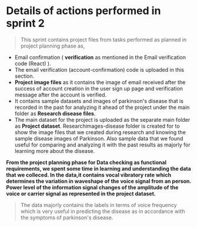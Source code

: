 # Details of actions performed in sprint 2

> This sprint contains project files from tasks performed as planned in project planning phase as,

- Email confirmation ( **verification**  as mentioned in the Email verification code (React) ).
- The email verification (account-confirmation) code is uploaded in this section.
- **Project image files** as it contains the image of email received after the success of account creation in the user sign up page and verification message after the account is verified.
- It contains sample datasets and images of parkinson's disease that is recorded in the past for analyzing it ahead of the project under the main folder as **Research disease files**.
- The main dataset for the project is uploaded as the separate main folder as **Project dataset**.
Researchimages-disease folder is created for to show the image files that we created during research and knowing the sample disease images of Parkinson. Also sample data that we found useful for comparing and analyzing it with the past results as majorly for learning more about the disease.

**From the project planning phase for Data checking as functional requirements, we spent some time in learning and understanding the data that we colleced. In the data,it contains vocal vibratory rate which determines the variation in waveshape of the voice signal from an person. Power level of the information signal changes of the amplitude of the voice or carrier signal as represented in the project dataset.**

> The data majorly contains the labels in terms of voice frequency which is very useful in predicting the disease as in accordance with the symptoms of parkinson's disease.
